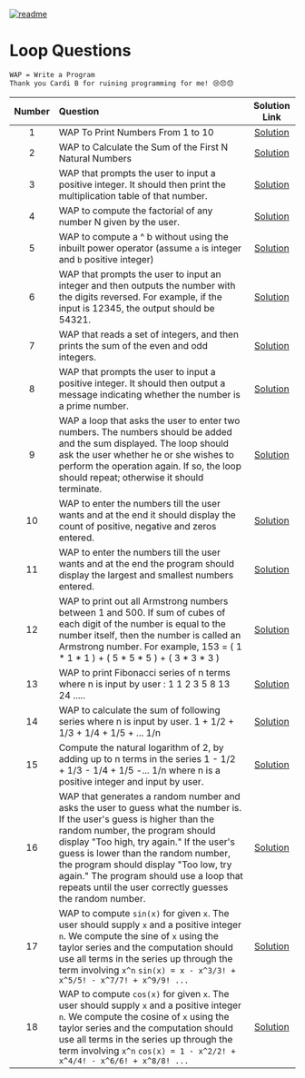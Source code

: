 [![readme](https://img.shields.io/badge/quick%20link-Back%20To%20Main%20Readme%20File-1f72ff.svg)](../README.md)

# Loop Questions

```txt
WAP = Write a Program
Thank you Cardi B for ruining programming for me! 😢😞😞
```

| Number | Question | Solution Link |
|:------:|:---------|:-------------:|
| 1 | WAP To Print Numbers From 1 to 10 | [Solution](../solution-bank/loop/solution_1.py) |
| 2 | WAP to Calculate the Sum of the First N Natural Numbers | [Solution](../solution-bank/loop/solution_2.py) |
| 3 | WAP that prompts the user to input a positive integer. It should then print the multiplication table of that number. | [Solution](../solution-bank/loop/solution_3.py) |
| 4 | WAP to compute the factorial of any number N given by the user. | [Solution](../solution-bank/loop/solution_4.py) |
| 5 | WAP to compute a ^ b without using the inbuilt power operator (assume `a` is integer and `b` positive integer)| [Solution](../solution-bank/loop/solution_5.py) |
| 6 | WAP that prompts the user to input an integer and then outputs the number with the digits reversed. For example, if the input is 12345, the output should be 54321. | [Solution](../solution-bank/loop/solution_6.py) |
| 7 | WAP that reads a set of integers, and then prints the sum of the even and odd integers. | [Solution](../solution-bank/loop/solution_7.py) |
| 8 | WAP that prompts the user to input a positive integer. It should then output a message indicating whether the number is a prime number. | [Solution](../solution-bank/loop/solution_8.py) |
| 9 | WAP a loop that asks the user to enter two numbers. The numbers should be added and the sum displayed. The loop should ask the user whether he or she wishes to perform the operation again. If so, the loop should repeat; otherwise it should terminate.| [Solution](../solution-bank/loop/solution_9.py) |
| 10 | WAP to enter the numbers till the user wants and at the end it should display the count of positive, negative and zeros entered. | [Solution](../solution-bank/loop/solution_10.py) |
| 11 | WAP to enter the numbers till the user wants and at the end the program should display the largest and smallest numbers entered. | [Solution](../solution-bank/loop/solution_11.py) |
| 12 | WAP to print out all Armstrong numbers between 1 and 500. If sum of cubes of each digit of the number is equal to the number itself, then the number is called an Armstrong number. For example, 153 = ( 1 * 1 * 1 ) + ( 5 * 5 * 5 ) + ( 3 * 3 * 3 ) | [Solution](../solution-bank/loop/solution_12.py) |
| 13 | WAP to print Fibonacci series of n terms where n is input by user : 1 1 2 3 5 8 13 24 ..... | [Solution](../solution-bank/loop/solution_13.py) |
| 14 | WAP to calculate the sum of following series where n is input by user. 1 + 1/2 + 1/3 + 1/4 + 1/5 + ... 1/n | [Solution](../solution-bank/loop/solution_14.py) |
| 15 | Compute the natural logarithm of 2, by adding up to n terms in the series 1 - 1/2 + 1/3 - 1/4 + 1/5 -... 1/n where n is a positive integer and input by user. | [Solution](../solution-bank/loop/solution_15.py) |
| 16 | WAP that generates a random number and asks the user to guess what the number is. If the user's guess is higher than the random number, the program should display "Too high, try again." If the user's guess is lower than the random number, the program should display "Too low, try again." The program should use a loop that repeats until the user correctly guesses the random number. | [Solution](../solution-bank/loop/solution_16.py) |
| 17 | WAP to compute `sin(x)` for given `x`. The user should supply `x` and a positive integer `n`. We compute the sine of `x` using the taylor series and the computation should use all terms in the series up through the term involving `x^n` `sin(x) = x - x^3/3! + x^5/5! - x^7/7! + x^9/9! ...` | [Solution](../solution-bank/loop/solution_17.py) |
| 18 | WAP to compute `cos(x)` for given `x`. The user should supply `x` and a positive integer `n`. We compute the cosine of `x` using the taylor series and the computation should use all terms in the series up through the term involving `x^n` `cos(x) = 1 - x^2/2! + x^4/4! - x^6/6! + x^8/8! ...` | [Solution](../solution-bank/loop/solution_18.py) |
